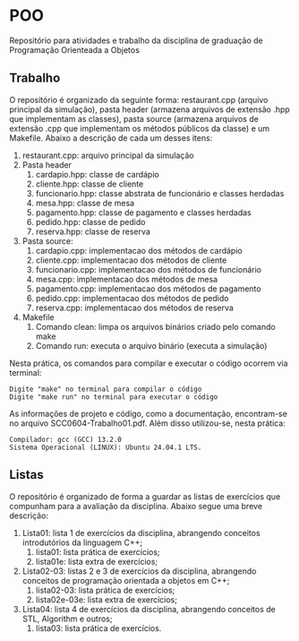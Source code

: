 # POO
Repositório para atividades e trabalho da disciplina de graduação de Programação Orienteada a Objetos

## Trabalho
O repositório é organizado da seguinte forma: restaurant.cpp (arquivo principal da simulação), pasta header (armazena arquivos de extensão .hpp que implementam as classes), pasta source (armazena arquivos de extensão .cpp que implementam os métodos públicos da classe) e um Makefile. Abaixo a descrição de cada um desses itens:

1. restaurant.cpp: arquivo principal da simulação
2. Pasta header
    1. cardapio.hpp: classe de cardápio
    2. cliente.hpp: classe de cliente
    3. funcionario.hpp: classe abstrata de funcionário e classes herdadas
    4. mesa.hpp: classe de mesa
    5. pagamento.hpp: classe de pagamento e classes herdadas
    6. pedido.hpp: classe de pedido
    7. reserva.hpp: classe de reserva
3. Pasta source:
    1. cardapio.cpp: implementacao dos métodos de cardápio
    2. cliente.cpp: implementacao dos métodos de cliente
    3. funcionario.cpp: implementacao dos métodos de funcionário
    4. mesa.cpp: implementacao dos métodos de mesa
    5. pagamento.cpp: implementacao dos métodos de pagamento
    6. pedido.cpp: implementacao dos métodos de pedido
    7. reserva.cpp: implementacao dos métodos de reserva
4. Makefile
    1. Comando clean: limpa os arquivos binários criado pelo comando make
    2. Comando run: executa o arquivo binário (executa a simulação)

Nesta prática, os comandos para compilar e executar o código ocorrem via terminal:

    Digite "make" no terminal para compilar o código
    Digite "make run" no terminal para executar o código

As informações de projeto e código, como a documentação, encontram-se no arquivo SCC0604-Trabalho01.pdf. Além disso utilizou-se, nesta prática:

    Compilador: gcc (GCC) 13.2.0
    Sistema Operacional (LINUX): Ubuntu 24.04.1 LTS.
    
## Listas
O repositório é organizado de forma a guardar as listas de exercícios que compunham para a avaliação da disciplina. Abaixo segue uma breve descrição:

1. Lista01: lista 1 de exercícios da disciplina, abrangendo conceitos introdutórios da linguagem C++;
    1. lista01: lista prática de exercícios;
    2. lista01e: lista extra de exercícios;
2. Lista02-03: listas 2 e 3 de exercícios da disciplina, abrangendo conceitos de programação orientada a objetos em C++;
    1. lista02-03: lista prática de exercícios;
    2. lista02e-03e: lista extra de exercícios;
3. Lista04: lista 4 de exercícios da disciplina, abrangendo conceitos de STL, Algorithm e outros;
    1. lista03: lista prática de exercícios.
